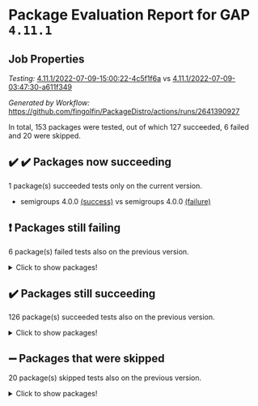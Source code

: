 # Package Evaluation Report for GAP `4.11.1`

## Job Properties

*Testing:* [4.11.1/2022-07-09-15:00:22-4c5f1f6a](https://github.com/fingolfin/PackageDistro/blob/data/reports/4.11.1/2022-07-09-15:00:22-4c5f1f6a) vs [4.11.1/2022-07-09-03:47:30-a611f349](https://github.com/fingolfin/PackageDistro/blob/data/reports/4.11.1/2022-07-09-03:47:30-a611f349)

*Generated by Workflow:* https://github.com/fingolfin/PackageDistro/actions/runs/2641390927

In total, 153 packages were tested, out of which 127 succeeded, 6 failed and 20 were skipped.

## :heavy_check_mark: :heavy_check_mark: Packages now succeeding

1 package(s) succeeded tests only on the current version.
- semigroups 4.0.0 [(success)](https://github.com/fingolfin/PackageDistro/runs/7264363966?check_suite_focus=true) vs semigroups 4.0.0 [(failure)](https://github.com/fingolfin/PackageDistro/runs/7261083960?check_suite_focus=true)

## :exclamation: Packages still failing

6 package(s) failed tests also on the previous version.
<details><summary>Click to show packages!</summary>

- fining 1.4.1 [(failure)](https://github.com/fingolfin/PackageDistro/runs/7264361949?check_suite_focus=true)
- francy 1.2.4 [(failure)](https://github.com/fingolfin/PackageDistro/runs/7264362209?check_suite_focus=true)
- hap 1.44 [(failure)](https://github.com/fingolfin/PackageDistro/runs/7264362590?check_suite_focus=true)
- normalizinterface 1.3.3 [(failure)](https://github.com/fingolfin/PackageDistro/runs/7264363228?check_suite_focus=true)
- packagemanager 1.2 [(failure)](https://github.com/fingolfin/PackageDistro/runs/7264363331?check_suite_focus=true)
- recog 1.3.2 [(failure)](https://github.com/fingolfin/PackageDistro/runs/7264363819?check_suite_focus=true)
</details>

## :heavy_check_mark: Packages still succeeding

126 package(s) succeeded tests also on the previous version.
<details><summary>Click to show packages!</summary>

- ace 5.4 [(success)](https://github.com/fingolfin/PackageDistro/runs/7264360699?check_suite_focus=true)
- aclib 1.3.2 [(success)](https://github.com/fingolfin/PackageDistro/runs/7264360729?check_suite_focus=true)
- agt 0.2 [(success)](https://github.com/fingolfin/PackageDistro/runs/7264360770?check_suite_focus=true)
- alnuth 3.2.1 [(success)](https://github.com/fingolfin/PackageDistro/runs/7264360798?check_suite_focus=true)
- anupq 3.2.6 [(success)](https://github.com/fingolfin/PackageDistro/runs/7264360833?check_suite_focus=true)
- atlasrep 2.1.2 [(success)](https://github.com/fingolfin/PackageDistro/runs/7264360854?check_suite_focus=true)
- autodoc 2022.03.10 [(success)](https://github.com/fingolfin/PackageDistro/runs/7264360878?check_suite_focus=true)
- automata 1.15 [(success)](https://github.com/fingolfin/PackageDistro/runs/7264360900?check_suite_focus=true)
- automgrp 1.3.2 [(success)](https://github.com/fingolfin/PackageDistro/runs/7264360914?check_suite_focus=true)
- autpgrp 1.10.2 [(success)](https://github.com/fingolfin/PackageDistro/runs/7264360939?check_suite_focus=true)
- cap 2022.06-05 [(success)](https://github.com/fingolfin/PackageDistro/runs/7264360971?check_suite_focus=true)
- caratinterface 2.3.3 [(success)](https://github.com/fingolfin/PackageDistro/runs/7264360998?check_suite_focus=true)
- cddinterface 2020.06.24 [(success)](https://github.com/fingolfin/PackageDistro/runs/7264361034?check_suite_focus=true)
- circle 1.6.5 [(success)](https://github.com/fingolfin/PackageDistro/runs/7264361066?check_suite_focus=true)
- classicpres 1.22 [(success)](https://github.com/fingolfin/PackageDistro/runs/7264361109?check_suite_focus=true)
- cohomolo 1.6.10 [(success)](https://github.com/fingolfin/PackageDistro/runs/7264361156?check_suite_focus=true)
- congruence 1.2.4 [(success)](https://github.com/fingolfin/PackageDistro/runs/7264361214?check_suite_focus=true)
- corelg 1.56 [(success)](https://github.com/fingolfin/PackageDistro/runs/7264361290?check_suite_focus=true)
- crime 1.6 [(success)](https://github.com/fingolfin/PackageDistro/runs/7264361339?check_suite_focus=true)
- crisp 1.4.5 [(success)](https://github.com/fingolfin/PackageDistro/runs/7264361376?check_suite_focus=true)
- crypting 0.10 [(success)](https://github.com/fingolfin/PackageDistro/runs/7264361426?check_suite_focus=true)
- cryst 4.1.24 [(success)](https://github.com/fingolfin/PackageDistro/runs/7264361464?check_suite_focus=true)
- crystcat 1.1.9 [(success)](https://github.com/fingolfin/PackageDistro/runs/7264361483?check_suite_focus=true)
- ctbllib 1.3.4 [(success)](https://github.com/fingolfin/PackageDistro/runs/7264361516?check_suite_focus=true)
- cubefree 1.19 [(success)](https://github.com/fingolfin/PackageDistro/runs/7264361534?check_suite_focus=true)
- curlinterface 2.2.2 [(success)](https://github.com/fingolfin/PackageDistro/runs/7264361557?check_suite_focus=true)
- cvec 2.7.5 [(success)](https://github.com/fingolfin/PackageDistro/runs/7264361583?check_suite_focus=true)
- datastructures 0.2.7 [(success)](https://github.com/fingolfin/PackageDistro/runs/7264361615?check_suite_focus=true)
- deepthought 1.0.5 [(success)](https://github.com/fingolfin/PackageDistro/runs/7264361650?check_suite_focus=true)
- design 1.7 [(success)](https://github.com/fingolfin/PackageDistro/runs/7264361692?check_suite_focus=true)
- difsets 2.3.1 [(success)](https://github.com/fingolfin/PackageDistro/runs/7264361719?check_suite_focus=true)
- digraphs 1.5.3 [(success)](https://github.com/fingolfin/PackageDistro/runs/7264361757?check_suite_focus=true)
- edim 1.3.5 [(success)](https://github.com/fingolfin/PackageDistro/runs/7264361803?check_suite_focus=true)
- example 4.3.1 [(success)](https://github.com/fingolfin/PackageDistro/runs/7264361827?check_suite_focus=true)
- factint 1.6.3 [(success)](https://github.com/fingolfin/PackageDistro/runs/7264361857?check_suite_focus=true)
- ferret 1.0.8 [(success)](https://github.com/fingolfin/PackageDistro/runs/7264361890?check_suite_focus=true)
- fga 1.4.0 [(success)](https://github.com/fingolfin/PackageDistro/runs/7264361922?check_suite_focus=true)
- float 1.0.3 [(success)](https://github.com/fingolfin/PackageDistro/runs/7264361997?check_suite_focus=true)
- format 1.4.3 [(success)](https://github.com/fingolfin/PackageDistro/runs/7264362052?check_suite_focus=true)
- forms 1.2.8 [(success)](https://github.com/fingolfin/PackageDistro/runs/7264362094?check_suite_focus=true)
- fplsa 1.2.5 [(success)](https://github.com/fingolfin/PackageDistro/runs/7264362136?check_suite_focus=true)
- fr 2.4.8 [(success)](https://github.com/fingolfin/PackageDistro/runs/7264362172?check_suite_focus=true)
- fwtree 1.3 [(success)](https://github.com/fingolfin/PackageDistro/runs/7264362242?check_suite_focus=true)
- gbnp 1.0.5 [(success)](https://github.com/fingolfin/PackageDistro/runs/7264362270?check_suite_focus=true)
- generalizedmorphismsforcap 2022.05-01 [(success)](https://github.com/fingolfin/PackageDistro/runs/7264362304?check_suite_focus=true)
- genss 1.6.6 [(success)](https://github.com/fingolfin/PackageDistro/runs/7264362344?check_suite_focus=true)
- gradedringforhomalg 2022.06-01 [(success)](https://github.com/fingolfin/PackageDistro/runs/7264362375?check_suite_focus=true)
- grape 4.8.5 [(success)](https://github.com/fingolfin/PackageDistro/runs/7264362412?check_suite_focus=true)
- groupoids 1.69 [(success)](https://github.com/fingolfin/PackageDistro/runs/7264362446?check_suite_focus=true)
- grpconst 2.6.2 [(success)](https://github.com/fingolfin/PackageDistro/runs/7264362491?check_suite_focus=true)
- guarana 0.96.3 [(success)](https://github.com/fingolfin/PackageDistro/runs/7264362523?check_suite_focus=true)
- guava 3.16 [(success)](https://github.com/fingolfin/PackageDistro/runs/7264362554?check_suite_focus=true)
- hapcryst 0.1.14 [(success)](https://github.com/fingolfin/PackageDistro/runs/7264362627?check_suite_focus=true)
- hecke 1.5.3 [(success)](https://github.com/fingolfin/PackageDistro/runs/7264362649?check_suite_focus=true)
- help 3.5 [(success)](https://github.com/fingolfin/PackageDistro/runs/7264362674?check_suite_focus=true)
- idrel 2.44 [(success)](https://github.com/fingolfin/PackageDistro/runs/7264362692?check_suite_focus=true)
- images 1.3.1 [(success)](https://github.com/fingolfin/PackageDistro/runs/7264362722?check_suite_focus=true)
- intpic 0.3.0 [(success)](https://github.com/fingolfin/PackageDistro/runs/7264362750?check_suite_focus=true)
- io 4.7.2 [(success)](https://github.com/fingolfin/PackageDistro/runs/7264362763?check_suite_focus=true)
- irredsol 1.4.3 [(success)](https://github.com/fingolfin/PackageDistro/runs/7264362775?check_suite_focus=true)
- json 2.1.0 [(success)](https://github.com/fingolfin/PackageDistro/runs/7264362791?check_suite_focus=true)
- jupyterkernel 1.4.1 [(success)](https://github.com/fingolfin/PackageDistro/runs/7264362808?check_suite_focus=true)
- jupyterviz 1.5.1 [(success)](https://github.com/fingolfin/PackageDistro/runs/7264362822?check_suite_focus=true)
- kan 1.34 [(success)](https://github.com/fingolfin/PackageDistro/runs/7264362838?check_suite_focus=true)
- kbmag 1.5.9 [(success)](https://github.com/fingolfin/PackageDistro/runs/7264362851?check_suite_focus=true)
- laguna 3.9.5 [(success)](https://github.com/fingolfin/PackageDistro/runs/7264362863?check_suite_focus=true)
- liealgdb 2.2.1 [(success)](https://github.com/fingolfin/PackageDistro/runs/7264362882?check_suite_focus=true)
- liepring 2.6 [(success)](https://github.com/fingolfin/PackageDistro/runs/7264362894?check_suite_focus=true)
- liering 2.4.2 [(success)](https://github.com/fingolfin/PackageDistro/runs/7264362910?check_suite_focus=true)
- linearalgebraforcap 2022.06-03 [(success)](https://github.com/fingolfin/PackageDistro/runs/7264362931?check_suite_focus=true)
- loops 3.4.1 [(success)](https://github.com/fingolfin/PackageDistro/runs/7264362947?check_suite_focus=true)
- lpres 1.0.3 [(success)](https://github.com/fingolfin/PackageDistro/runs/7264362963?check_suite_focus=true)
- majoranaalgebras 1.4 [(success)](https://github.com/fingolfin/PackageDistro/runs/7264362982?check_suite_focus=true)
- mapclass 1.4.5 [(success)](https://github.com/fingolfin/PackageDistro/runs/7264363002?check_suite_focus=true)
- matgrp 0.64 [(success)](https://github.com/fingolfin/PackageDistro/runs/7264363033?check_suite_focus=true)
- modisom 2.5.2 [(success)](https://github.com/fingolfin/PackageDistro/runs/7264363058?check_suite_focus=true)
- modulepresentationsforcap 2022.05-03 [(success)](https://github.com/fingolfin/PackageDistro/runs/7264363093?check_suite_focus=true)
- monoidalcategories 2022.06-07 [(success)](https://github.com/fingolfin/PackageDistro/runs/7264363131?check_suite_focus=true)
- nconvex 2020.11-04 [(success)](https://github.com/fingolfin/PackageDistro/runs/7264363150?check_suite_focus=true)
- nilmat 1.4.1 [(success)](https://github.com/fingolfin/PackageDistro/runs/7264363175?check_suite_focus=true)
- nock 1.5 [(success)](https://github.com/fingolfin/PackageDistro/runs/7264363203?check_suite_focus=true)
- nq 2.5.8 [(success)](https://github.com/fingolfin/PackageDistro/runs/7264363250?check_suite_focus=true)
- numericalsgps 1.3.0 [(success)](https://github.com/fingolfin/PackageDistro/runs/7264363264?check_suite_focus=true)
- openmath 11.5.1 [(success)](https://github.com/fingolfin/PackageDistro/runs/7264363286?check_suite_focus=true)
- orb 4.8.4 [(success)](https://github.com/fingolfin/PackageDistro/runs/7264363312?check_suite_focus=true)
- patternclass 2.4.2 [(success)](https://github.com/fingolfin/PackageDistro/runs/7264363361?check_suite_focus=true)
- permut 2.0.4 [(success)](https://github.com/fingolfin/PackageDistro/runs/7264363388?check_suite_focus=true)
- polenta 1.3.10 [(success)](https://github.com/fingolfin/PackageDistro/runs/7264363426?check_suite_focus=true)
- polymaking 0.8.6 [(success)](https://github.com/fingolfin/PackageDistro/runs/7264363474?check_suite_focus=true)
- primgrp 3.4.2 [(success)](https://github.com/fingolfin/PackageDistro/runs/7264363511?check_suite_focus=true)
- profiling 2.5.0 [(success)](https://github.com/fingolfin/PackageDistro/runs/7264363564?check_suite_focus=true)
- qpa 1.33 [(success)](https://github.com/fingolfin/PackageDistro/runs/7264363612?check_suite_focus=true)
- quagroup 1.8.3 [(success)](https://github.com/fingolfin/PackageDistro/runs/7264363667?check_suite_focus=true)
- radiroot 2.9 [(success)](https://github.com/fingolfin/PackageDistro/runs/7264363710?check_suite_focus=true)
- rcwa 4.6.4 [(success)](https://github.com/fingolfin/PackageDistro/runs/7264363746?check_suite_focus=true)
- rds 1.8 [(success)](https://github.com/fingolfin/PackageDistro/runs/7264363784?check_suite_focus=true)
- repndecomp 1.2.1 [(success)](https://github.com/fingolfin/PackageDistro/runs/7264363852?check_suite_focus=true)
- repsn 3.1.0 [(success)](https://github.com/fingolfin/PackageDistro/runs/7264363878?check_suite_focus=true)
- resclasses 4.7.2 [(success)](https://github.com/fingolfin/PackageDistro/runs/7264363909?check_suite_focus=true)
- scscp 2.3.1 [(success)](https://github.com/fingolfin/PackageDistro/runs/7264363945?check_suite_focus=true)
- sglppow 2.2 [(success)](https://github.com/fingolfin/PackageDistro/runs/7264364006?check_suite_focus=true)
- sgpviz 0.999.5 [(success)](https://github.com/fingolfin/PackageDistro/runs/7264364037?check_suite_focus=true)
- simpcomp 2.1.14 [(success)](https://github.com/fingolfin/PackageDistro/runs/7264364084?check_suite_focus=true)
- singular 2020.12.18 [(success)](https://github.com/fingolfin/PackageDistro/runs/7264364129?check_suite_focus=true)
- sla 1.5.3 [(success)](https://github.com/fingolfin/PackageDistro/runs/7264364153?check_suite_focus=true)
- smallgrp 1.5 [(success)](https://github.com/fingolfin/PackageDistro/runs/7264364190?check_suite_focus=true)
- smallsemi 0.6.13 [(success)](https://github.com/fingolfin/PackageDistro/runs/7264364226?check_suite_focus=true)
- sonata 2.9.4 [(success)](https://github.com/fingolfin/PackageDistro/runs/7264364258?check_suite_focus=true)
- sophus 1.25 [(success)](https://github.com/fingolfin/PackageDistro/runs/7264364289?check_suite_focus=true)
- spinsym 1.5.2 [(success)](https://github.com/fingolfin/PackageDistro/runs/7264364332?check_suite_focus=true)
- symbcompcc 1.3.2 [(success)](https://github.com/fingolfin/PackageDistro/runs/7264364366?check_suite_focus=true)
- thelma 1.3 [(success)](https://github.com/fingolfin/PackageDistro/runs/7264364395?check_suite_focus=true)
- tomlib 1.2.9 [(success)](https://github.com/fingolfin/PackageDistro/runs/7264364429?check_suite_focus=true)
- toric 1.9.5 [(success)](https://github.com/fingolfin/PackageDistro/runs/7264364463?check_suite_focus=true)
- transgrp 3.6.2 [(success)](https://github.com/fingolfin/PackageDistro/runs/7264364521?check_suite_focus=true)
- ugaly 4.0.2 [(success)](https://github.com/fingolfin/PackageDistro/runs/7264364563?check_suite_focus=true)
- unipot 1.5 [(success)](https://github.com/fingolfin/PackageDistro/runs/7264364609?check_suite_focus=true)
- unitlib 4.1.0 [(success)](https://github.com/fingolfin/PackageDistro/runs/7264364640?check_suite_focus=true)
- utils 0.74 [(success)](https://github.com/fingolfin/PackageDistro/runs/7264364667?check_suite_focus=true)
- uuid 0.7 [(success)](https://github.com/fingolfin/PackageDistro/runs/7264364698?check_suite_focus=true)
- walrus 0.9991 [(success)](https://github.com/fingolfin/PackageDistro/runs/7264364735?check_suite_focus=true)
- wedderga 4.10.2 [(success)](https://github.com/fingolfin/PackageDistro/runs/7264364768?check_suite_focus=true)
- xmod 2.88 [(success)](https://github.com/fingolfin/PackageDistro/runs/7264364795?check_suite_focus=true)
- xmodalg 1.22 [(success)](https://github.com/fingolfin/PackageDistro/runs/7264364835?check_suite_focus=true)
- yangbaxter 0.10.0 [(success)](https://github.com/fingolfin/PackageDistro/runs/7264364866?check_suite_focus=true)
- zeromqinterface 0.13 [(success)](https://github.com/fingolfin/PackageDistro/runs/7264364913?check_suite_focus=true)
</details>

## :heavy_minus_sign: Packages that were skipped

20 package(s) skipped tests also on the previous version.
<details><summary>Click to show packages!</summary>

- 4ti2interface 2022.03-01 [(skipped)](https://github.com/fingolfin/PackageDistro/runs/7264316073?check_suite_focus=true)
- browse 1.8.14 [(skipped)](https://github.com/fingolfin/PackageDistro/runs/7264316073?check_suite_focus=true)
- examplesforhomalg 2022.03-01 [(skipped)](https://github.com/fingolfin/PackageDistro/runs/7264316073?check_suite_focus=true)
- gapdoc 1.6.5 [(skipped)](https://github.com/fingolfin/PackageDistro/runs/7264316073?check_suite_focus=true)
- gauss 2022.03-01 [(skipped)](https://github.com/fingolfin/PackageDistro/runs/7264316073?check_suite_focus=true)
- gaussforhomalg 2022.03-01 [(skipped)](https://github.com/fingolfin/PackageDistro/runs/7264316073?check_suite_focus=true)
- gradedmodules 2022.03-01 [(skipped)](https://github.com/fingolfin/PackageDistro/runs/7264316073?check_suite_focus=true)
- homalg 2022.03-01 [(skipped)](https://github.com/fingolfin/PackageDistro/runs/7264316073?check_suite_focus=true)
- homalgtocas 2022.03-01 [(skipped)](https://github.com/fingolfin/PackageDistro/runs/7264316073?check_suite_focus=true)
- io_forhomalg 2022.03-01 [(skipped)](https://github.com/fingolfin/PackageDistro/runs/7264316073?check_suite_focus=true)
- itc 1.5.1 [(skipped)](https://github.com/fingolfin/PackageDistro/runs/7264316073?check_suite_focus=true)
- localizeringforhomalg 2022.03-01 [(skipped)](https://github.com/fingolfin/PackageDistro/runs/7264316073?check_suite_focus=true)
- matricesforhomalg 2022.06-01 [(skipped)](https://github.com/fingolfin/PackageDistro/runs/7264316073?check_suite_focus=true)
- modules 2022.03-01 [(skipped)](https://github.com/fingolfin/PackageDistro/runs/7264316073?check_suite_focus=true)
- polycyclic 2.16 [(skipped)](https://github.com/fingolfin/PackageDistro/runs/7264316073?check_suite_focus=true)
- ringsforhomalg 2022.04-01 [(skipped)](https://github.com/fingolfin/PackageDistro/runs/7264316073?check_suite_focus=true)
- sco 2022.03-01 [(skipped)](https://github.com/fingolfin/PackageDistro/runs/7264316073?check_suite_focus=true)
- toolsforhomalg 2022.05-01 [(skipped)](https://github.com/fingolfin/PackageDistro/runs/7264316073?check_suite_focus=true)
- toricvarieties 2022.03.23 [(skipped)](https://github.com/fingolfin/PackageDistro/runs/7264316073?check_suite_focus=true)
- xgap 4.31 [(skipped)](https://github.com/fingolfin/PackageDistro/runs/7264316073?check_suite_focus=true)
</details>

